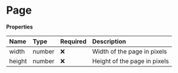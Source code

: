 # Page

**Properties**

| Name   | Type   | Required | Description                  |
| :----- | :----- | :------- | :--------------------------- |
| width  | number | ❌       | Width of the page in pixels  |
| height | number | ❌       | Height of the page in pixels |
